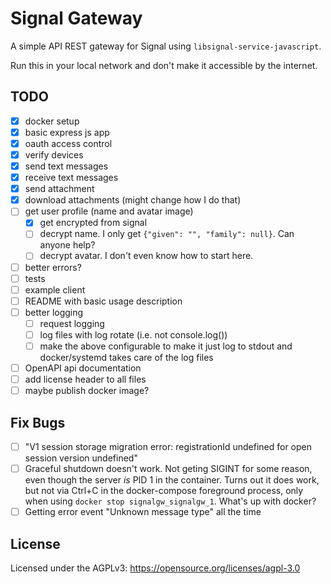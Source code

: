 Signal Gateway
==============

A simple API REST gateway for Signal using `libsignal-service-javascript`.

Run this in your local network and don't make it accessible by the internet.

TODO
----

* [x] docker setup
* [x] basic express js app
* [x] oauth access control
* [x] verify devices
* [x] send text messages
* [x] receive text messages
* [x] send attachment
* [x] download attachments (might change how I do that)
* [ ] get user profile (name and avatar image)
  * [x] get encrypted from signal
  * [ ] decrypt name. I only get `{"given": "", "family": null}`. Can anyone help?
  * [ ] decrypt avatar. I don't even know how to start here.
* [ ] better errors?
* [ ] tests
* [ ] example client
* [ ] README with basic usage description
* [ ] better logging
  * [ ] request logging
  * [ ] log files with log rotate (i.e. not console.log())
  * [ ] make the above configurable to make it just log to stdout and
        docker/systemd takes care of the log files
* [ ] OpenAPI api documentation
* [ ] add license header to all files
* [ ] maybe publish docker image?

Fix Bugs
--------

* [ ] "V1 session storage migration error: registrationId undefined for open
      session version undefined"
* [ ] Graceful shutdown doesn't work. Not geting SIGINT for some reason, even
      though the server *is* PID 1 in the container.
      Turns out it does work, but not via Ctrl+C in the docker-compose
      foreground process, only when using `docker stop signalgw_signalgw_1`.
      What's up with docker?
* [ ] Getting error event "Unknown message type" all the time

License
-------

Licensed under the AGPLv3: https://opensource.org/licenses/agpl-3.0
